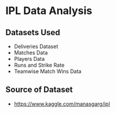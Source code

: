 # IPL Data Analysis

## Datasets Used
- Deliveries Dataset
- Matches Data
- Players Data
- Runs and Strike Rate
- Teamwise Match Wins Data

## Source of Dataset
- https://www.kaggle.com/manasgarg/ipl
